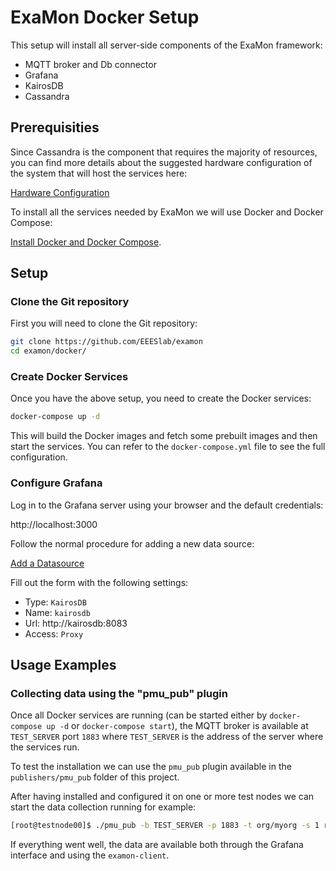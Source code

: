 # ExaMon Docker Setup
This setup will install all server-side components of the ExaMon framework:

 - MQTT broker and Db connector
 - Grafana
 - KairosDB
 - Cassandra

## Prerequisities
Since Cassandra is the component that requires the majority of resources, you can find more details about the suggested hardware configuration of the system that will host the services here:

[Hardware Configuration](https://cassandra.apache.org/doc/latest/operating/hardware.html#:~:text=While%20Cassandra%20can%20be%20made,at%20least%2032GB%20of%20RAM)

To install all the services needed by ExaMon we will use Docker and Docker Compose:

[Install Docker and Docker Compose](https://docs.docker.com/engine/installation/).


## Setup

### Clone the Git repository

First you will need to clone the Git repository:

```bash
git clone https://github.com/EEESlab/examon
cd examon/docker/
```

### Create Docker Services

Once you have the above setup, you need to create the Docker services:

```bash
docker-compose up -d
```

This will build the Docker images and fetch some prebuilt images and then start the services. You can refer to the `docker-compose.yml` file to see the full configuration. 

### Configure Grafana

Log in to the Grafana server using your browser and the default credentials:

http://localhost:3000

Follow the normal procedure for adding a new data source:

[Add a Datasource](https://grafana.com/docs/grafana/latest/datasources/add-a-data-source/)

Fill out the form with the following settings:

 - Type: `KairosDB`  
 - Name: `kairosdb` 
 - Url: http://kairosdb:8083 
 - Access: `Proxy`

## Usage Examples

### Collecting data using the "pmu_pub" plugin
Once all Docker services are running (can be started either by `docker-compose up -d` or `docker-compose start`), the MQTT broker is available at `TEST_SERVER` port `1883` where `TEST_SERVER` is the address of the server where the services run.

To test the installation we can use the `pmu_pub` plugin available in the `publishers/pmu_pub` folder of  this project.

After having installed and configured it on one or more test nodes we can start the data collection running for example:

```bash
[root@testnode00]$ ./pmu_pub -b TEST_SERVER -p 1883 -t org/myorg -s 1 run
```
If everything went well, the data are available both through the Grafana interface and using the `examon-client`. 


